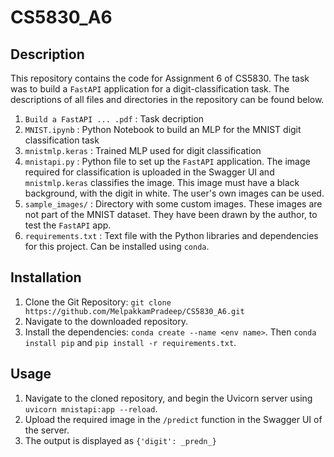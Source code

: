 # CS5830_A6
## Description
This repository contains the code for Assignment 6 of CS5830. The task was to build a `FastAPI` application for a digit-classification task. The descriptions of all files and directories in the repository can be found below. <br/>
1. `Build a FastAPI ... .pdf`	:	Task decription
2. `MNIST.ipynb`		:	Python Notebook to build an MLP for the MNIST digit classification task
3. `mnistmlp.keras`		:	Trained MLP used for digit classification
4. `mnistapi.py`		:	Python file to set up the `FastAPI` application. The image required for classification is uploaded in the Swagger UI and `mnistmlp.keras` classifies the image. This image must have a black background, with the digit in white. The user's own images can be used.
5. `sample_images/`		:	Directory with some custom images. These images are not part of the MNIST dataset. They have been drawn by the author, to test the `FastAPI` app.
6. `requirements.txt`		:	Text file with the Python libraries and dependencies for this project. Can be installed using `conda`.

## Installation
1. Clone the Git Repository: `git clone https://github.com/MelpakkamPradeep/CS5830_A6.git`
2. Navigate to the downloaded repository.
3. Install the dependencies: `conda create --name <env name>`. Then `conda install pip` and `pip install -r requirements.txt`.

## Usage
1. Navigate to the cloned repository, and begin the Uvicorn server using `uvicorn mnistapi:app --reload`.
2. Upload the required image in the `/predict` function in the Swagger UI of the server.
3. The output is displayed as `{'digit': _predn_}`
